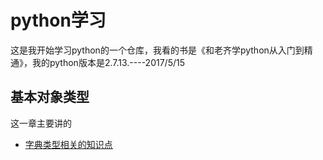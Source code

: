 # python学习 #
这是我开始学习python的一个仓库，我看的书是《和老齐学python从入门到精通》，我的python版本是2.7.13.----2017/5/15
## 基本对象类型 ##
这一章主要讲的

- [字典类型相关的知识点](http://github.com/yomosir/python_study/blob/master/dictionary_test.py "字典类型")
